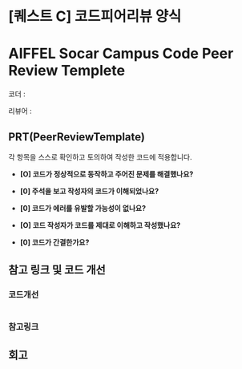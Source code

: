 # [퀘스트 C] 코드피어리뷰 양식

# AIFFEL Socar Campus Code Peer Review Templete

코더 : 

리뷰어 : 

## PRT(PeerReviewTemplate)

각 항목을 스스로 확인하고 토의하여 작성한 코드에 적용합니다.

- **[O] 코드가 정상적으로 동작하고 주어진 문제를 해결했나요?**

> 
> 
- **[0] 주석을 보고 작성자의 코드가 이해되었나요?**

> 
> 
- **[0] 코드가 에러를 유발할 가능성이 없나요?**

> 
> 
- **[O] 코드 작성자가 코드를 제대로 이해하고 작성했나요?**

> 
> 
- **[0] 코드가 간결한가요?**

>  
> 


## 참고 링크 및 코드 개선

### 코드개선


```python

```

> 

### 참고링크


## 회고
